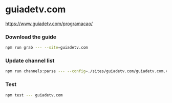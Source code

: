 # guiadetv.com

https://www.guiadetv.com/programacao/

### Download the guide

```sh
npm run grab --- --site=guiadetv.com
```

### Update channel list

```sh
npm run channels:parse --- --config=./sites/guiadetv.com/guiadetv.com.config.js --output=./sites/guiadetv.com/guiadetv.com.channels.xml
```

### Test

```sh
npm test --- guiadetv.com
```
